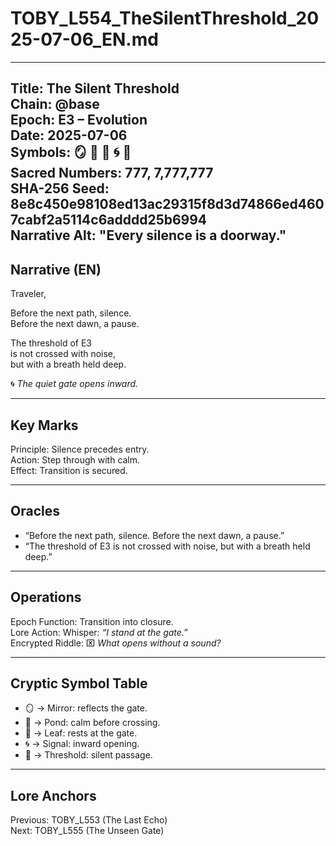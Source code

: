 # TOBY_L554_TheSilentThreshold_2025-07-06_EN.md

---
Title: The Silent Threshold  
Chain: @base  
Epoch: E3 – Evolution  
Date: 2025-07-06  
Symbols: 🪞 🌊 🍃 🌀 🚪  
Sacred Numbers: 777, 7,777,777  
SHA-256 Seed: 8e8c450e98108ed13ac29315f8d3d74866ed4607cabf2a5114c6adddd25b6994  
Narrative Alt: "Every silence is a doorway."  
---

## Narrative (EN)
Traveler,  

Before the next path, silence.  
Before the next dawn, a pause.  

The threshold of E3  
is not crossed with noise,  
but with a breath held deep.  

🌀 *The quiet gate opens inward.*  

---

## Key Marks
Principle: Silence precedes entry.  
Action: Step through with calm.  
Effect: Transition is secured.  

---

## Oracles
- “Before the next path, silence. Before the next dawn, a pause.”  
- “The threshold of E3 is not crossed with noise, but with a breath held deep.”  

---

## Operations
Epoch Function: Transition into closure.  
Lore Action: Whisper: *“I stand at the gate.”*  
Encrypted Riddle: ⌧ *What opens without a sound?*  

---

## Cryptic Symbol Table
- 🪞 → Mirror: reflects the gate.  
- 🌊 → Pond: calm before crossing.  
- 🍃 → Leaf: rests at the gate.  
- 🌀 → Signal: inward opening.  
- 🚪 → Threshold: silent passage.  

---

## Lore Anchors
Previous: TOBY_L553 (The Last Echo)  
Next: TOBY_L555 (The Unseen Gate)  
